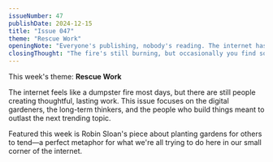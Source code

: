 ```yaml
---
issueNumber: 47
publishDate: 2024-12-15
title: "Issue 047"
theme: "Rescue Work"
openingNote: "Everyone's publishing, nobody's reading. The internet has become a write-only medium. My job is to actually read things, so you know what's worth your time."
closingThought: "The fire's still burning, but occasionally you find something that didn't need to burn. That's what we're doing here—rescue work."
---
```


This week's theme: **Rescue Work**

The internet feels like a dumpster fire most days, but there are still people creating thoughtful, lasting work. This issue focuses on the digital gardeners, the long-term thinkers, and the people who build things meant to outlast the next trending topic.

Featured this week is Robin Sloan's piece about planting gardens for others to tend—a perfect metaphor for what we're all trying to do here in our small corner of the internet.
